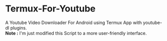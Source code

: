 # Termux-For-Youtube
A Youtube Video Downloader For Android using Termux App with youtube-dl plugins.  
**Note :** I'm just modified this Script to a more user-friendly interface.
